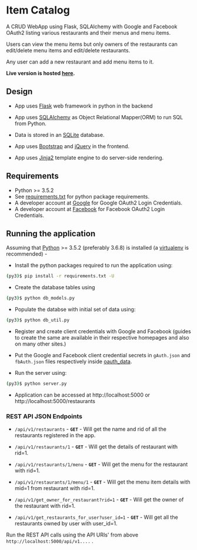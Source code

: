 # Item Catalog
A CRUD WebApp using Flask, SQLAlchemy with Google and Facebook OAuth2 listing various restaurants and their menus and menu items.

Users can view the menu items but only owners of the restaurants can edit/delete menu items and edit/delete restaurants.

Any user can add a new restaurant and add menu items to it.

**Live version is hosted [here](https://maneeshd-restaurants.herokuapp.com/).**

## Design

- App uses [Flask](http://flask.pocoo.org/) web framework in python in the backend

- App uses [SQLAlchemy](https://www.sqlalchemy.org/) as Object Relational Mapper(ORM) to run SQL from Python.

- Data is stored in an [SQLite](https://www.sqlite.org/index.html) database.

- App uses [Bootstrap](https://getbootstrap.com/) and [jQuery](https://jquery.com/) in the frontend.

- App uses [Jinja2](http://jinja.pocoo.org/docs/) template engine to do server-side rendering.

## Requirements

- Python >= 3.5.2
- See [requirements.txt](requirements.txt) for python package requirements.
- A developer account at [Google](https://console.developers.google.com/apis/credentials) for Google OAuth2 Login Credentials.
- A developer account at [Facebook](https://developers.facebook.com/) for Facebook OAuth2 Login Credentials.

## Running the application

Assuming that [Python](https://www.python.org/downloads/) >= 3.5.2 (preferably 3.6.8) is installed (a [virtualenv](https://virtualenv.pypa.io/en/latest/) is recommended) - 

* Install the python packages required to run the application using:
```bash
(py3)$ pip install -r requirements.txt -U
```

* Create the database tables using
```bash
(py3)$ python db_models.py
```

* Populate the databse with initial set of data using:
```bash
(py3)$ python db_util.py
```

* Register and create client credentials with Google and Facebook (guides to create the same are available in their respective homepages and also on many other sites.)

* Put the Google and Facebook client credential secrets in `gAuth.json` and `fbAuth.json` files respectively inside [oauth_data](oauth_data).

* Run the server using:
```bash
(py3)$ python server.py
```

* Application can be accessed at http://localhost:5000 or http://localhost:5000/restaurants


### REST API JSON Endpoints

* `/api/v1/restaurants` - **`GET`** - Will get the name and rid of all the restaurants registered in the app.

* `/api/v1/restaurants/1` - **`GET`** - Will get the details of restaurant with rid=1.

* `/api/v1/restaurants/1/menu` - **`GET`** - Will get the menu for the restaurant with rid=1.

* `/api/v1/restaurants/1/menu/1` - **`GET`** - Will get the menu item details with mid=1 from restaurant with rid=1.

* `/api/v1/get_owner_for_restaurant?rid=1` - **`GET`** - Will get the owner of the restaurant with rid=1.

* `/api/v1/get_restaurants_for_user?user_id=1` - **`GET`** - Will get all the restaurants owned by user with user_id=1.

Run the REST API calls using the API URIs' from above `http://localhost:5000/api/v1....` .